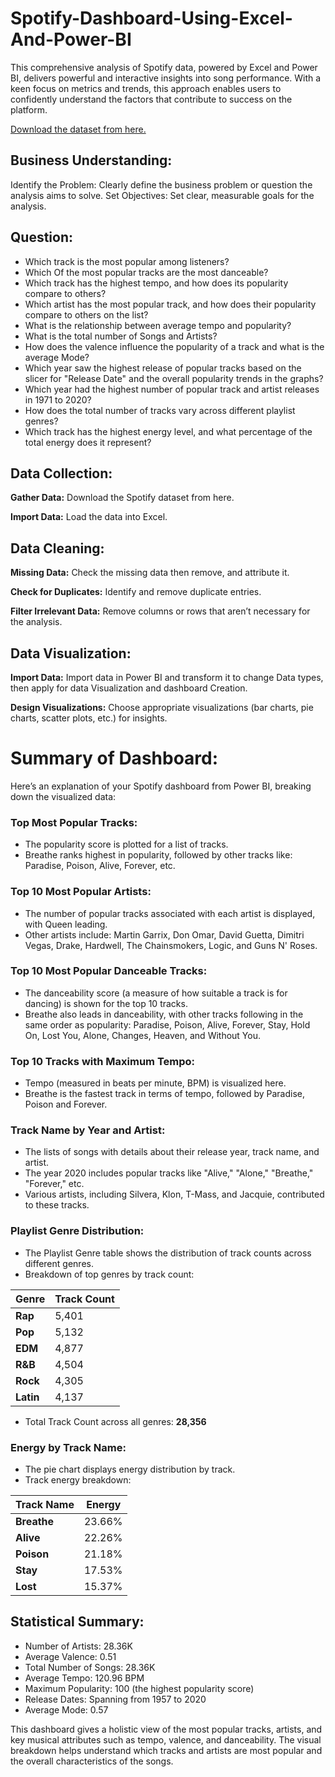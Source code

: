 # Spotify-Dashboard-Using-Excel-And-Power-BI

This comprehensive analysis of Spotify data, powered by Excel and Power BI, delivers powerful and interactive insights into song performance. With a keen focus on metrics and trends, this approach enables users to confidently understand the factors that contribute to success on the platform.

[Download the dataset from here.](https://github.com/NandiniRajn/Spotify-Dashboard-Using-Excel-And-Power-BI/blob/main/Raw%20Dataset/spotify_songs.csv)

## Business Understanding:
Identify the Problem: Clearly define the business problem or question the analysis aims to solve.
Set Objectives: Set clear, measurable goals for the analysis.
	
## Question: 
- Which track is the most popular among listeners?
- Which Of the most popular tracks are the most danceable?
- Which track has the highest tempo, and how does its popularity compare to others?
- Which artist has the most popular track, and how does their popularity compare to others on the list?
- What is the relationship between average tempo and popularity?
- What is the total number of Songs and Artists?
- How does the valence influence the popularity of a track and what is the average Mode?
- Which year saw the highest release of popular tracks based on the slicer for "Release Date" and the overall popularity trends in the graphs?
- Which year had the highest number of popular track and artist releases in 1971 to 2020?
- How does the total number of tracks vary across different playlist genres?
- Which track has the highest energy level, and what percentage of the total energy does it represent?

## Data Collection:

**Gather Data:** Download the Spotify dataset from here.

**Import Data:** Load the data into Excel.

## Data Cleaning:
**Missing Data:** Check the missing data then remove, and attribute it.

**Check for Duplicates:** Identify and remove duplicate entries.

**Filter Irrelevant Data:** Remove columns or rows that aren’t necessary for the analysis.

## Data Visualization:
**Import Data:** Import data in Power BI and transform it to change Data types, then apply for data Visualization and dashboard Creation.

**Design Visualizations:** Choose appropriate visualizations (bar charts, pie charts, scatter plots, etc.) for insights.

# Summary of Dashboard:
Here’s an explanation of your Spotify dashboard from Power BI, breaking down the visualized data:

### Top Most Popular Tracks:
- The popularity score is plotted for a list of tracks.
- Breathe ranks highest in popularity, followed by other tracks like:
  Paradise, Poison, Alive, Forever, etc.

### Top 10 Most Popular Artists:
- The number of popular tracks associated with each artist is displayed, with Queen leading.
- Other artists include:
  Martin Garrix, Don Omar, David Guetta, Dimitri Vegas, Drake, Hardwell, The Chainsmokers, Logic, and Guns N' Roses.


### Top 10 Most Popular Danceable Tracks:
- The danceability score (a measure of how suitable a track is for dancing) is shown for the top 10 tracks.
- Breathe also leads in danceability, with other tracks following in the same order as popularity:
  Paradise, Poison, Alive, Forever, Stay, Hold On, Lost You, Alone, Changes, Heaven, and Without You.

### Top 10 Tracks with Maximum Tempo:
- Tempo (measured in beats per minute, BPM) is visualized here.
- Breathe is the fastest track in terms of tempo, followed by Paradise, Poison and Forever.

### Track Name by Year and Artist:
- The lists of songs with details about their release year, track name, and artist.
- The year 2020 includes popular tracks like "Alive," "Alone," "Breathe," "Forever," etc.
- Various artists, including Silvera, Klon, T-Mass, and Jacquie, contributed to these tracks.

### Playlist Genre Distribution:
- The Playlist Genre table shows the distribution of track counts across different genres.
- Breakdown of top genres by track count:
  
| **Genre**     | **Track Count** |
|---------------|-----------------|
|  **Rap**    | 5,401           |
|  **Pop**    | 5,132           |
|  **EDM**    | 4,877           |
|  **R&B**    | 4,504           |
|  **Rock**   | 4,305           |
|  **Latin**  | 4,137           |
- Total Track Count across all genres: **28,356**

### Energy by Track Name:
- The pie chart displays energy distribution by track.
- Track energy breakdown:
  
| **Track Name**   | **Energy** |
|------------------|------------|
|  **Breathe** | 23.66%         |
|  **Alive**   | 22.26%         |
|  **Poison**  | 21.18%         |
|  **Stay**    | 17.53%         |
|  **Lost**    | 15.37%         |

## Statistical Summary:
-	Number of Artists: 28.36K
-	Average Valence: 0.51
-	Total Number of Songs: 28.36K
-	Average Tempo: 120.96 BPM
-	Maximum Popularity: 100 (the highest popularity score)
-	Release Dates: Spanning from 1957 to 2020
-	Average Mode: 0.57


This dashboard gives a holistic view of the most popular tracks, artists, and key musical attributes such as tempo, valence, and danceability. The visual breakdown helps understand which tracks and artists are most popular and the overall characteristics of the songs.

